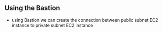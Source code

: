 ## Using the Bastion 

* using Bastion we can create the connection between public subnet EC2 instance to private subnet EC2 instance